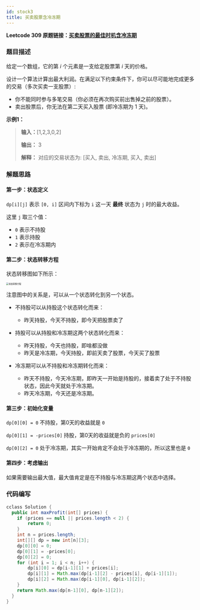 ```yaml
---
id: stock3
title: 买卖股票含冷冻期
---
```


**Leetcode 309 原题链接：[买卖股票的最佳时机含冷冻期](https://leetcode-cn.com/problems/best-time-to-buy-and-sell-stock-with-cooldown/)**

### 题目描述
给定一个数组，它的第 _i_ 个元素是一支给定股票第 _i_ 天的价格。

设计一个算法计算出最大利润。在满足以下约束条件下，你可以尽可能地完成更多的交易（多次买卖一支股票）:

- 你不能同时参与多笔交易（你必须在再次购买前出售掉之前的股票）。
- 卖出股票后，你无法在第二天买入股票 (即冷冻期为 1 天)。


**示例1：**
> **输入：**[1,2,3,0,2]
>
> **输出：** 3
>
> **解释：**  对应的交易状态为: [买入, 卖出, 冷冻期, 买入, 卖出]

### 解题思路

#### 第一步：状态定义
`dp[i][j]` 表示 `[0, i]` 区间内下标为 `i` 这一天 **最终** 状态为 `j` 时的最大收益。

这里 `j` 取三个值：
- `0` 表示不持股
- `1` 表示持股
- `2` 表示在冷冻期内

#### 第二步：状态转移方程
状态转移图如下所示：

<img src="https://pic.leetcode-cn.com/49fc9697508b90b15629658f14359b88cb25f4a8da92ff500e06a3b6b4e84b53-Snipaste_2020-08-11_20-00-12.png" alt="状态转移方程" style="zoom:40%;" />

注意图中的关系是，可以从一个状态转化到另一个状态。

- 不持股可以从持股这个状态转化而来：
  -  昨天持股，今天不持股，即今天把股票卖了

- 持股可以从持股和冷冻期这两个状态转化而来：
  - 昨天持股，今天也持股，即啥都没做
  - 昨天是冷冻期，今天持股，即前天卖了股票，今天买了股票

- 冷冻期可以从不持股和冷冻期转化而来：
  - 昨天不持股，今天冷冻期，即昨天一开始是持股的，接着卖了处于不持股状态，因此今天就处于冷冻期。
  - 昨天冷冻期，今天还是冷冻期。

#### 第三步：初始化变量

`dp[0][0] = 0` 不持股，第0天的收益就是 `0`

`dp[0][1] = -prices[0]` 持股，第0天的收益就是负的 `prices[0]`

`dp[0][2] = 0` 处于冷冻期，其实一开始肯定不会处于冷冻期的，所以这里也是 `0`

#### 第四步：考虑输出

如果需要输出最大值，最大值肯定是在不持股与冷冻期这两个状态中选择。

### 代码编写

```java
cclass Solution {
  public int maxProfit(int[] prices) {
    if (prices == null || prices.length < 2) {
        return 0;
    }
    int n = prices.length;
    int[][] dp = new int[n][3];
    dp[0][0] = 0;
    dp[0][1] = -prices[0];
    dp[0][2] = 0;
    for (int i = 1; i < n; i++) {
        dp[i][0] = dp[i-1][1] + prices[i];
        dp[i][1] = Math.max(dp[i-1][2] - prices[i], dp[i-1][1]);
        dp[i][2] = Math.max(dp[i-1][0], dp[i-1][2]);
    }
    return Math.max(dp[n-1][0], dp[n-1][2]);
  }
}
```